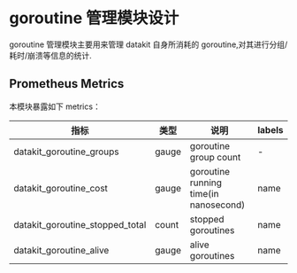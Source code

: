 
# goroutine 管理模块设计

goroutine 管理模块主要用来管理 datakit 自身所消耗的 goroutine,对其进行分组/耗时/崩溃等信息的统计.

## Prometheus Metrics

本模块暴露如下 metrics：

| 指标                            | 类型  | 说明                                  | labels |
| ---                             | ---   | ---                                   | ---    |
| datakit_goroutine_groups        | gauge | goroutine group count                 | -      |
| datakit_goroutine_cost          | gauge | goroutine running time(in nanosecond) | name   |
| datakit_goroutine_stopped_total | count | stopped goroutines                    | name   |
| datakit_goroutine_alive         | gauge | alive goroutines                      | name   |
